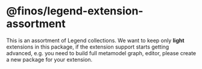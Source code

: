 # @finos/legend-extension-assortment

This is an assortment of Legend collections. We want to keep only **light** extensions in this package, if the extension support starts getting advanced, e.g. you need to build full metamodel graph, editor, please create a new package for your extension.
